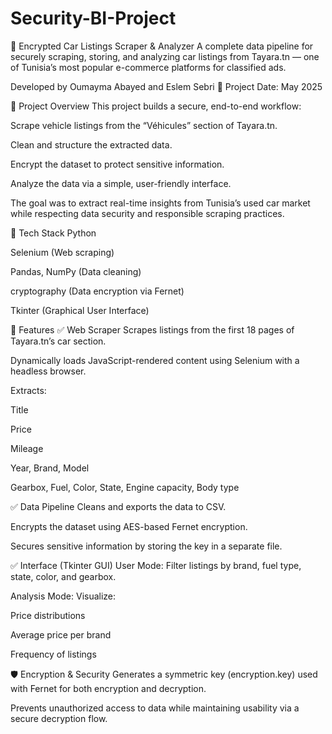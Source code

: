 # Security-BI-Project
🔐 Encrypted Car Listings Scraper & Analyzer
A complete data pipeline for securely scraping, storing, and analyzing car listings from Tayara.tn — one of Tunisia’s most popular e-commerce platforms for classified ads.

Developed by Oumayma Abayed and Eslem Sebri
📅 Project Date: May 2025

📌 Project Overview
This project builds a secure, end-to-end workflow:

Scrape vehicle listings from the “Véhicules” section of Tayara.tn.

Clean and structure the extracted data.

Encrypt the dataset to protect sensitive information.

Analyze the data via a simple, user-friendly interface.

The goal was to extract real-time insights from Tunisia’s used car market while respecting data security and responsible scraping practices.

🔧 Tech Stack
Python

Selenium (Web scraping)

Pandas, NumPy (Data cleaning)

cryptography (Data encryption via Fernet)

Tkinter (Graphical User Interface)

🧩 Features
✅ Web Scraper
Scrapes listings from the first 18 pages of Tayara.tn’s car section.

Dynamically loads JavaScript-rendered content using Selenium with a headless browser.

Extracts:

Title

Price

Mileage

Year, Brand, Model

Gearbox, Fuel, Color, State, Engine capacity, Body type

✅ Data Pipeline
Cleans and exports the data to CSV.

Encrypts the dataset using AES-based Fernet encryption.

Secures sensitive information by storing the key in a separate file.

✅ Interface (Tkinter GUI)
User Mode: Filter listings by brand, fuel type, state, color, and gearbox.

Analysis Mode: Visualize:

Price distributions

Average price per brand

Frequency of listings

🛡️ Encryption & Security
Generates a symmetric key (encryption.key) used with Fernet for both encryption and decryption.

Prevents unauthorized access to data while maintaining usability via a secure decryption flow.
